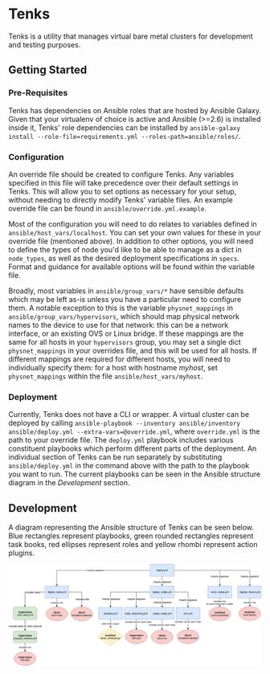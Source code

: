 # Tenks

Tenks is a utility that manages virtual bare metal clusters for development and
testing purposes.

## Getting Started

### Pre-Requisites

Tenks has dependencies on Ansible roles that are hosted by Ansible Galaxy.
Given that your virtualenv of choice is active and Ansible (>=2.6) is
installed inside it, Tenks' role dependencies can be installed by
`ansible-galaxy install --role-file=requirements.yml
--roles-path=ansible/roles/`.

### Configuration

An override file should be created to configure Tenks. Any variables specified
in this file will take precedence over their default settings in Tenks. This
will allow you to set options as necessary for your setup, without needing to
directly modify Tenks' variable files. An example override file can be found
in `ansible/override.yml.example`.

Most of the configuration you will need to do relates to variables defined in
`ansible/host_vars/localhost`. You can set your own values for these in your
override file (mentioned above). In addition to other options, you will need to
define the types of node you'd like to be able to manage as a dict in
`node_types`, as well as the desired deployment specifications in `specs`.
Format and guidance for available options will be found within the variable
file.

Broadly, most variables in `ansible/group_vars/*` have sensible defaults which
may be left as-is unless you have a particular need to configure them. A
notable exception to this is the variable `physnet_mappings` in
`ansible/group_vars/hypervisors`, which should map physical network names to
the device to use for that network: this can be a network interface, or an
existing OVS or Linux bridge. If these mappings are the same for all hosts in
your `hypervisors` group, you may set a single dict `physnet_mappings` in your
overrides file, and this will be used for all hosts. If different mappings are
required for different hosts, you will need to individually specify them: for a
host with hostname *myhost*, set `physnet_mappings` within the file
`ansible/host_vars/myhost`.

### Deployment

Currently, Tenks does not have a CLI or wrapper. A virtual cluster can be
deployed by calling
`ansible-playbook --inventory ansible/inventory ansible/deploy.yml --extra-vars=@override.yml`,
where `override.yml` is the path to your override file. The `deploy.yml`
playbook includes various constituent playbooks which perform different parts
of the deployment. An individual section of Tenks can be run separately by
substituting `ansible/deploy.yml` in the command above with the path to the
playbook you want to run. The current playbooks can be seen in the Ansible
structure diagram in the *Development* section.

## Development

A diagram representing the Ansible structure of Tenks can be seen below. Blue
rectangles represent playbooks, green rounded rectangles represent task books,
red ellipses represent roles and yellow rhombi represent action plugins.

<!---
This diagram will need to be updated when the Ansible structure changes. The
original draw.io diagram can be found below. The link below contains the
diagram's XML which can be imported into draw.io and edited, then a new PNG
artifact can be produced.

https://drive.google.com/file/d/1MlmaTvJ2BPkhrOCLin4GPH265JDJqD1E/view?usp=sharing
-->

![Tenks Ansible structure](assets/tenks_ansible_structure.png)
